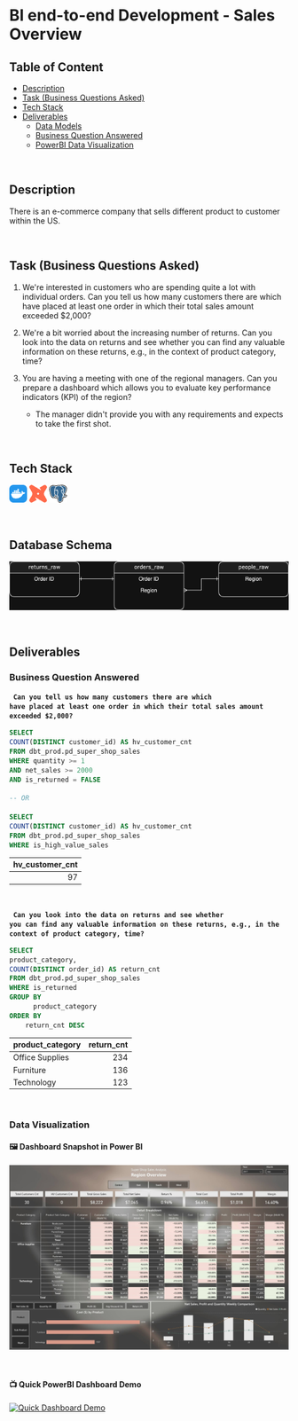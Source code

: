 # BI end-to-end Development - Sales Overview

## Table of Content
+ [Description](#Description)
+ [Task (Business Questions Asked)](#task-business-questions-asked)
+ [Tech Stack](#tech-stack)
+ [Deliverables](#deliverables)
    + [Data Models](./dbt/models/)
    + [Business Question Answered](#business-question-answered)
    + [PowerBI Data Visualization](#data-visualization)

<br>


## Description
There is an e-commerce company that sells different product to customer within the US. 

<br>

## Task (Business Questions Asked)
1. We're interested in customers who are spending quite a lot with individual orders. Can you tell us how many customers there are which have placed at least one order in which their total sales amount exceeded $2,000?

2. We're a bit worried about the increasing number of returns. Can you look into the data on returns and see whether you can find any valuable information on these returns, e.g., in the context of product category, time?

3. You are having a meeting with one of the regional managers. Can you prepare a dashboard which allows you to evaluate key performance indicators (KPI) of the region? 
    + The manager didn't provide you with any requirements and expects to take the first shot. 

<br>

## Tech Stack
![Docker](./media/docker-icon.png)
![dbt](./media/dbt-icon.png)
![PostgresSQl](./media/postgresql-icon.png)

<br>

## Database Schema
![schema](./media/schema.png)

<br>

## Deliverables

### Business Question Answered

<code> **Can you tell us how many customers there are which have placed at least one order in which their total sales amount exceeded $2,000?** </code>

```sql
SELECT
COUNT(DISTINCT customer_id) AS hv_customer_cnt
FROM dbt_prod.pd_super_shop_sales
WHERE quantity >= 1
AND net_sales >= 2000
AND is_returned = FALSE

-- OR

SELECT
COUNT(DISTINCT customer_id) AS hv_customer_cnt
FROM dbt_prod.pd_super_shop_sales
WHERE is_high_value_sales
```
| hv_customer_cnt |
| ---------------: |
| 97              |


<br>

<code> **Can you look into the data on returns and see whether you can find any valuable information on these returns, e.g., in the context of product category, time?** </code>

```sql
SELECT
product_category,
COUNT(DISTINCT order_id) AS return_cnt
FROM dbt_prod.pd_super_shop_sales
WHERE is_returned
GROUP BY
      product_category
ORDER BY
	return_cnt DESC
```
| product_category | return_cnt |
| ---------------- | ----------: |
| Office Supplies  | 234        |
| Furniture        | 136        |
| Technology       | 123        |

<br>

### Data Visualization
#### 🖼️ Dashboard Snapshot in Power BI
![Dashboard Snapshot](./media/dashboard.png)

<br>

#### 📺 Quick PowerBI Dashboard Demo
[![Quick Dashboard Demo](https://img.youtube.com/vi/2MCzeJqLZJE/0.jpg)](https://www.youtube.com/watch?v=2MCzeJqLZJE)
